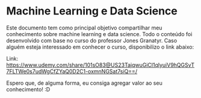 # Machine Learning e Data Science
Este documento tem como principal objetivo compartilhar meu conhecimento sobre machine learning e data science. Todo o conteúdo foi desenvolvido com base no curso do professor Jones Granatyr. Caso alguém esteja interessado em conhecer o curso, disponibilizo o link abaixo:

Link: https://www.udemy.com/share/101sO83@US23TajqwuGiCl1qlyuiV9hQGSvT7FLTWe0s7udWgCfZYaQ0D2C1-oxmnNGSat7siQ==/

Espero que, de alguma forma, eu consiga agregar valor ao seu conhecimento! :D

